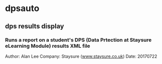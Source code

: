 # dpsauto
## dps results display
### Runs a report on a student's DPS (Data Prtection at Staysure eLearning Module) results XML file
Author: Alan Lee 
Company: Staysure (www.staysure.co.uk)
Date: 20170722
